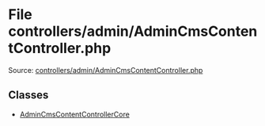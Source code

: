File controllers/admin/AdminCmsContentController.php
=========
Source: [controllers/admin/AdminCmsContentController.php](https://github.com/PrestaShop/PrestaShop/blob/1.6.1.1/controllers/admin/AdminCmsContentController.php)


Classes
-------

* [AdminCmsContentControllerCore](class.AdminCmsContentControllerCore.md)

